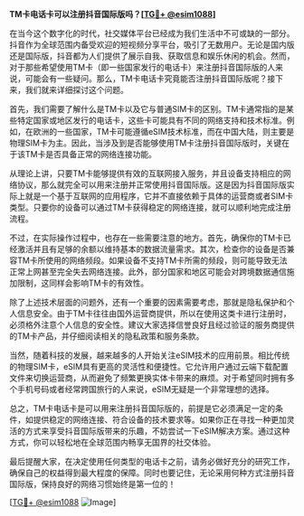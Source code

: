 **TM卡电话卡可以注册抖音国际版吗？[[TG💪+ @esim1088](https://t.me/s/esim1088)]**

在当今这个数字化的时代，社交媒体平台已经成为我们生活中不可或缺的一部分。抖音作为全球范围内备受欢迎的短视频分享平台，吸引了无数用户。无论是国内版还是国际版，抖音都为人们提供了展示自我、获取信息和娱乐休闲的机会。然而，对于那些希望使用TM卡（即一些国家发行的电话卡）来注册抖音国际版的人来说，可能会有一些疑问。那么，TM卡电话卡究竟能否注册抖音国际版呢？接下来，我们就来详细探讨这个问题。

首先，我们需要了解什么是TM卡以及它与普通SIM卡的区别。TM卡通常指的是某些特定国家或地区发行的电话卡，这些卡可能具有不同的网络支持和技术标准。例如，在欧洲的一些国家，TM卡可能遵循eSIM技术标准，而在中国大陆，则主要是物理SIM卡为主。因此，当涉及到是否能够使用TM卡注册抖音国际版时，关键在于该TM卡是否具备正常的网络连接功能。

从理论上讲，只要TM卡能够提供有效的互联网接入服务，并且设备支持相应的网络协议，那么就完全可以用来注册并正常使用抖音国际版。这是因为抖音国际版实际上就是一个基于互联网的应用程序，它并不直接依赖于具体的运营商或者SIM卡类型。只要你的设备可以通过TM卡获得稳定的网络连接，就可以顺利地完成注册流程。

不过，在实际操作过程中，也存在一些需要注意的地方。首先，确保你的TM卡已经激活并且有足够的余额以维持基本的数据流量需求。其次，检查你的设备是否兼容TM卡所使用的网络频段。如果设备不支持TM卡所需的频段，则可能导致无法正常上网甚至完全失去网络连接。此外，部分国家和地区可能会对跨境数据通信施加限制，这同样会影响TM卡的有效性。

除了上述技术层面的问题外，还有一个重要的因素需要考虑，那就是隐私保护和个人信息安全。由于TM卡往往由国外运营商提供，所以在使用这类卡进行注册时，必须格外注意个人信息的安全性。建议大家选择信誉良好且经过验证的服务商提供的TM卡产品，并仔细阅读相关的隐私政策和服务条款。

当然，随着科技的发展，越来越多的人开始关注eSIM技术的应用前景。相比传统的物理SIM卡，eSIM具有更高的灵活性和便捷性。它允许用户通过云端下载配置文件来切换运营商，从而避免了频繁更换实体卡带来的麻烦。对于希望同时拥有多个手机号码或者经常跨国旅行的人来说，eSIM无疑是一个非常理想的选择。

总之，TM卡电话卡是可以用来注册抖音国际版的，前提是它必须满足一定的条件，如提供稳定的网络连接、符合设备的技术要求等。如果你正在寻找一种更加灵活的方式来享受抖音国际版带来的乐趣，不妨尝试一下eSIM解决方案。通过这种方式，你可以轻松地在全球范围内畅享无国界的社交体验。

最后提醒大家，在决定使用任何类型的电话卡之前，请务必做好充分的研究工作，确保自己的权益得到最大程度的保障。同时也要记住，无论采用何种方式注册抖音国际版，保持良好的网络习惯始终是第一位的！

[[TG💪+ @esim1088](https://t.me/s/esim1088) ![Image](https://i.postimg.cc/4NQfJmqS/Snipaste-2025-05-13-00-14-12.png)]